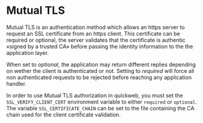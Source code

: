 # Mutual TLS
Mutual TLS is an authentication method which allows an https server to request an SSL certificate from an https client. This certificate can be required or optional, the server validates that the certificate is authentic «signed by a trusted CA» before passing the identity information to the the application layer.

When set to _optional_, the application may return different replies depending on wether the client is authenticated or not. Setting to _required_ will force all non authenticated requests to be rejected before reaching any application handler.

In order to use Mutual TLS authorization in quickweb, you must set the `SSL_VERIFY_CLIENT_CERT` environment variable to either `required` or `optional`. The variable `SSL_CERTIFICATE_CHAIN` can be set to the file containing the CA chain used for the client certificate validation.
